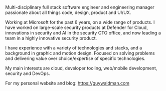 Multi-disciplinary full stack software engineer and engineering manager passionate about all things code, design, product and UI/UX.

Working at Microsoft for the past 6 years, on a wide range of products.
I have worked on large-scale security products at Defender for Cloud, innovations in security and AI in the security CTO office, and now leading a team in a highly innovative security product.

I have experience with a variety of technologies and stacks, and a background in graphic and motion design.
Focused on solving problems and delivering value over choice/expertise of specific technologies.

My main interests are cloud, developer tooling, web/mobile development, security and DevOps.

For my personal website and blog: https://guywaldman.com
